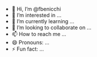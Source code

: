 - 👋 Hi, I’m @fbenicchi
- 👀 I’m interested in ...
- 🌱 I’m currently learning ...
- 💞️ I’m looking to collaborate on ...
- 📫 How to reach me ...
- 😄 Pronouns: ...
- ⚡ Fun fact: ...

<!---
fbenicchi/fbenicchi is a ✨ special ✨ repository because its `README.md` (this file) appears on your GitHub profile.
You can click the Preview link to take a look at your changes.
--->
